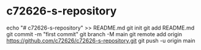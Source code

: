 # c72626-s-repository
echo "# c72626-s-repository" >> README.md
git init
git add README.md
git commit -m "first commit"
git branch -M main
git remote add origin https://github.com/c72626/c72626-s-repository.git
git push -u origin main
